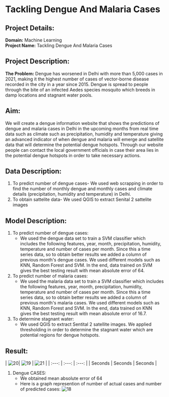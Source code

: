 # Tackling Dengue And Malaria Cases
## Project Details:
**Domain:** Machine Learning           
**Project Name:** Tackling Dengue And Malaria Cases

## Project Description:
**The Problem:** 
Dengue has worsened in Delhi with more than 5,000 cases in 2021, making it the highest number of cases of vector-borne disease recorded in the city in a year since 2015. Dengue is spread to people through the bite of an infected Aedes species mosquito which breeds in damp locations and stagnant water pools.

## Aim:
We will create a dengue information website that shows the predictions of dengue and malaria cases in Delhi in the upcoming months from real time data such as climate such as precipitation, humidity and temperature giving an advanced indicator of when dengue and malaria will emerge and satellite data that will determine the potential dengue hotspots. Through our website people can contact the local government officials in case their area lies in the potential dengue hotspots in order to take necessary actions.


## Data Description:
1. To predict number of dengue cases- We used web scrapping in order to find the number of monthly dengue and monthly cases and climate details (precipitation, humidity and  temperature) in Delhi. 
2. To obtain sattelite data- We used QGIS to extract Senital 2 sattelite images


## Model Description:
1. To predict number of dengue cases:
      * We used the dengue data set to train a SVM classifier which includes the following features, year, month, precipitation, humidity, temperature and number of cases per         month. Since this a time series data, so to obtain better results we added a column of previous month's dengue cases. We used different models such as KNN, Random             Forest and SVM. In the end, data trained on SVM gives the best testing result with mean absolute error of 64.
2. To predict number of malaria cases:
      * We used the malaria data set to train a SVM classifier which includes the following features, year, month, precipitation, humidity, temperature and number of cases           per month. Since this a time series data, so to obtain better results we added a column of previous month's malaria cases. We used different models such as KNN,               Random Forest and SVM. In the end, data trained on KNN gives the best testing result with mean absolute error of 16.7.
3. To determine stagnant water:
      * We used QGIS to extract Sentital 2 satellite images. We applied thresholding in order to determine the stagnant water which are potential regions for dengue hotspots. 
 

## Result:
| ![20](https://user-images.githubusercontent.com/91798475/148248362-fe39e07c-54b1-4ade-a064-2adad609a34f.jpg)| ![19](https://user-images.githubusercontent.com/91798475/148247684-3d10f868-871a-49f5-8831-0b954db552a2.JPG)  | ![21](https://user-images.githubusercontent.com/91798475/148247927-bcfee013-4bc1-4c19-8f22-7fa2c30ef24a.jpg) | | :---:   | :---: | :---: |
| Seconds | Seconds | Seconds |
1. Dengue CASES:                                                     
      * We obtained mean absolute error of 64
      * Here is a graph represention of number 
        of actual cases and number of predicted
        cases:
        ![18](https://user-images.githubusercontent.com/91798475/148244406-6ba289c0-60bf-42a1-a70e-00aed6cbb52e.JPG)


  



